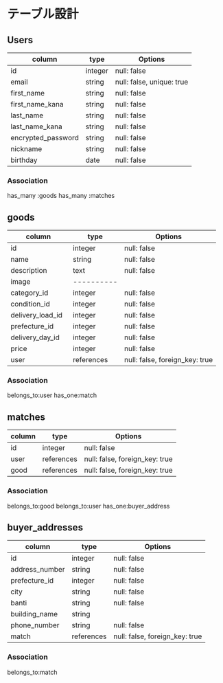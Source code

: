 # テーブル設計

## Users

|column             |type    |Options                  |
|-------------------|--------|-------------------------|
|id                 |integer |null: false              |
|email              |string  |null: false, unique: true|
|first_name         |string  |null: false              |
|first_name_kana    |string  |null: false              |
|last_name          |string  |null: false              |
|last_name_kana     |string  |null: false              |
|encrypted_password |string  |null: false              |
|nickname           |string  |null: false              |
|birthday           |date    |null: false              |

### Association
has_many :goods
has_many :matches

## goods

|column            |type           |Options                  |
|------------------|----------|------------------------------|
|id                |integer   |null: false                   |
|name              |string    |null: false                   |
|description       |text      |null: false                   |
|image             |----------|                              | activestorageを利用 
|category_id       |integer   |null: false                   | active_hash
|condition_id      |integer   |null: false                   | active_hash
|delivery_load_id  |integer   |null: false                   | active_hash
|prefecture_id     |integer   |null: false                   | active_hash
|delivery_day_id   |integer   |null: false                   | active_hash
|price             |integer   |null: false                   |
|user　　　　　　    |references|null: false, foreign_key: true|←販売者

### Association
belongs_to:user
has_one:match

## matches

|column        |type      |Options                       |
|--------------|----------|------------------------------|
|id            |integer   |null: false                   |
|user          |references|null: false, foreign_key: true|←購入者
|good          |references|null: false, foreign_key: true|

### Association
belongs_to:good
belongs_to:user
has_one:buyer_address

## buyer_addresses

|column        |type      |Options                       |
|--------------|----------|------------------------------|
|id            |integer   |null: false                   |
|address_number|string    |null: false                   |
|prefecture_id |integer   |null: false                   | active_hash
|city          |string    |null: false                   |
|banti         |string    |null: false                   |
|building_name |string    |                              |
|phone_number  |string    |null: false                   |
|match         |references|null: false, foreign_key: true|

### Association
belongs_to:match